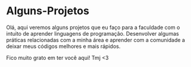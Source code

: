 # Alguns-Projetos

Olá, aqui veremos alguns projetos 
que eu faço para a faculdade com 
o intuito de aprender linguagens 
de programação. Desenvolver algumas 
práticas relacionadas com a minha área e 
aprender com a comunidade a deixar meus
códigos melhores e mais rápidos.

Fico muito grato em ter você aqui!
Tmj <3
